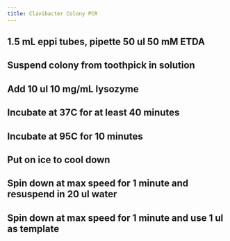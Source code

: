 ```yaml
---
title: Clavibacter Colony PCR
---
```


## 1.5 mL eppi tubes, pipette 50 ul 50 mM ETDA

## Suspend colony from toothpick in solution

## Add 10 ul 10 mg/mL lysozyme

## Incubate at 37C for at least 40 minutes

## Incubate at 95C for 10 minutes

## Put on ice to cool down

## Spin down at max speed for 1 minute and resuspend in 20 ul water

## Spin down at max speed for 1 minute and use 1 ul as template
